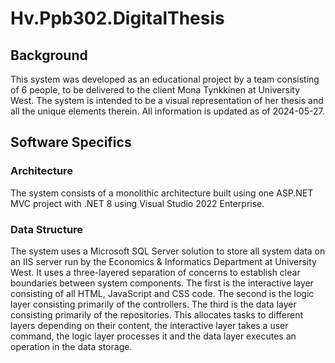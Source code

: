 # Hv.Ppb302.DigitalThesis

## Background
This system was developed as an educational project by a team consisting of 6 people, to be delivered to the client Mona Tynkkinen at University West. The system is intended to be a visual representation of her thesis and all the unique elements therein. All information is updated as of 2024-05-27.

## Software Specifics

### Architecture
The system consists of a monolithic architecture built using one ASP.NET MVC project with .NET 8 using Visual Studio 2022 Enterprise. 

### Data Structure
The system uses a Microsoft SQL Server solution to store all system data on an IIS server run by the Economics & Informatics Department at University West. It uses a three-layered separation of concerns to establish clear boundaries between system components. The first is the interactive layer consisting of all HTML, JavaScript and CSS code. The second is the logic layer consisting primarily of the controllers. The third is the data layer consisting primarily of the repositories. This allocates tasks to different layers depending on their content, the interactive layer takes a user command, the logic layer processes it and the data layer executes an operation in the data storage.
